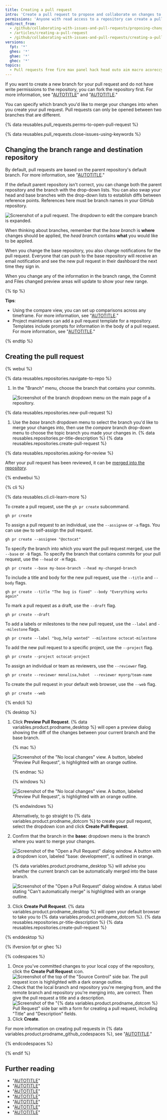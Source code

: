 ```yaml
---
title: Creating a pull request
intro: 'Create a pull request to propose and collaborate on changes to a repository. These changes are proposed in a *branch*, which ensures that the default branch only contains finished and approved work.'
permissions: 'Anyone with read access to a repository can create a pull request. {% data reusables.enterprise-accounts.emu-permission-propose %}'
redirect_from:
  - /github/collaborating-with-issues-and-pull-requests/proposing-changes-to-your-work-with-pull-requests/creating-a-pull-request
  - /articles/creating-a-pull-request
  - /github/collaborating-with-issues-and-pull-requests/creating-a-pull-request
versions:
  fpt: '*'
  ghes: '*'
  ghae: '*'
  ghec: '*'
topics:
  - Pull requests free fire max panel hack head outo aim macro acoreccy sensitivity 
---
```


If you want to create a new branch for your pull request and do not have write permissions to the repository, you can fork the repository first. For more information, see "[AUTOTITLE](/pull-requests/collaborating-with-pull-requests/proposing-changes-to-your-work-with-pull-requests/creating-a-pull-request-from-a-fork)" and "[AUTOTITLE](/pull-requests/collaborating-with-pull-requests/working-with-forks/about-forks)."

You can specify which branch you'd like to merge your changes into when you create your pull request. Pull requests can only be opened between two branches that are different.

{% data reusables.pull_requests.perms-to-open-pull-request %}

{% data reusables.pull_requests.close-issues-using-keywords %}

## Changing the branch range and destination repository

By default, pull requests are based on the parent repository's default branch. For more information, see "[AUTOTITLE](/pull-requests/collaborating-with-pull-requests/proposing-changes-to-your-work-with-pull-requests/about-branches#about-the-default-branch)."

If the default parent repository isn't correct, you can change both the parent repository and the branch with the drop-down lists. You can also swap your head and base branches with the drop-down lists to establish diffs between reference points. References here must be branch names in your GitHub repository.

![Screenshot of a pull request. The dropdown to edit the compare branch is expanded.](/assets/images/help/pull_requests/pull-request-review-edit-branch.png)

When thinking about branches, remember that the _base branch_ is **where** changes should be applied, the _head branch_ contains **what** you would like to be applied.

When you change the base repository, you also change notifications for the pull request. Everyone that can push to the base repository will receive an email notification and see the new pull request in their dashboard the next time they sign in.

When you change any of the information in the branch range, the Commit and Files changed preview areas will update to show your new range.

{% tip %}

**Tips**:
- Using the compare view, you can set up comparisons across any timeframe. For more information, see "[AUTOTITLE](/pull-requests/committing-changes-to-your-project/viewing-and-comparing-commits/comparing-commits)."
- Project maintainers can add a pull request template for a repository. Templates include prompts for information in the body of a pull request. For more information, see "[AUTOTITLE](/communities/using-templates-to-encourage-useful-issues-and-pull-requests/about-issue-and-pull-request-templates)."

{% endtip %}

## Creating the pull request

{% webui %}

{% data reusables.repositories.navigate-to-repo %}
1. In the "Branch" menu, choose the branch that contains your commits.

   ![Screenshot of the branch dropdown menu on the main page of a repository.](/assets/images/help/pull_requests/branch-dropdown.png)

{% data reusables.repositories.new-pull-request %}
1. Use the _base_ branch dropdown menu to select the branch you'd like to merge your changes into, then use the _compare_ branch drop-down menu to choose the topic branch you made your changes in.
{% data reusables.repositories.pr-title-description %}
{% data reusables.repositories.create-pull-request %}

{% data reusables.repositories.asking-for-review %}

After your pull request has been reviewed, it can be [merged into the repository](/pull-requests/collaborating-with-pull-requests/incorporating-changes-from-a-pull-request/merging-a-pull-request).

{% endwebui %}

{% cli %}

{% data reusables.cli.cli-learn-more %}

To create a pull request, use the `gh pr create` subcommand.

```shell
gh pr create
```

To assign a pull request to an individual, use the `--assignee` or `-a` flags. You can use `@me` to self-assign the pull request.

```shell
gh pr create --assignee "@octocat"
```

To specify the branch into which you want the pull request merged, use the `--base` or `-B` flags. To specify the branch that contains commits for your pull request, use the `--head` or `-H` flags.

```shell
gh pr create --base my-base-branch --head my-changed-branch
```

To include a title and body for the new pull request, use the `--title` and `--body` flags.

```shell
gh pr create --title "The bug is fixed" --body "Everything works again"
```

To mark a pull request as a draft, use the `--draft` flag.

```shell
gh pr create --draft
```

To add a labels or milestones to the new pull request, use the `--label` and `--milestone`  flags.

```shell
gh pr create --label "bug,help wanted" --milestone octocat-milestone
```

To add the new pull request to a specific project, use the `--project` flag.

```shell
gh pr create --project octocat-project
```

To assign an individual or team as reviewers, use the `--reviewer` flag.

```shell
gh pr create --reviewer monalisa,hubot  --reviewer myorg/team-name
```

To create the pull request in your default web browser, use the `--web` flag.

```shell
gh pr create --web
```

{% endcli %}

{% desktop %}

1. Click **Preview Pull Request**. {% data variables.product.prodname_desktop %} will open a preview dialog showing the diff of the changes between your current branch and the base branch.

   {% mac %}

   ![Screenshot of the "No local changes" view. A button, labeled "Preview Pull Request", is highlighted with an orange outline.](/assets/images/help/desktop/mac-preview-pull-request.png)

   {% endmac %}

   {% windows %}

   ![Screenshot of the "No local changes" view. A button, labeled "Preview Pull Request", is highlighted with an orange outline.](/assets/images/help/desktop/windows-preview-pull-request.png)

   {% endwindows %}

   Alternatively, to go straight to {% data variables.product.prodname_dotcom %} to create your pull request, select the dropdown icon and click **Create Pull Request**.

1. Confirm that the branch in the **base:** dropdown menu is the branch where you want to merge your changes.

   ![Screenshot of the "Open a Pull Request" dialog window. A button with a dropdown icon, labeled "base: development", is outlined in orange.](/assets/images/help/desktop/base-branch-selection.png)

   {% data variables.product.prodname_desktop %} will advise you whether the current branch can be automatically merged into the base branch.

   ![Screenshot of the "Open a Pull Request" dialog window. A status label stating "Can't automatically merge" is highlighted with an orange outline.](/assets/images/help/desktop/preview-dialog-merge-status.png)

1. Click **Create Pull Request**. {% data variables.product.prodname_desktop %} will open your default browser to take you to {% data variables.product.prodname_dotcom %}.
{% data reusables.repositories.pr-title-description %}
{% data reusables.repositories.create-pull-request %}

{% enddesktop %}

{% ifversion fpt or ghec %}

{% codespaces %}

1. Once you've committed changes to your local copy of the repository, click the **Create Pull Request** icon.
![Screenshot of the top of the "Source Control" side bar. The pull request icon is highlighted with a dark orange outline.](/assets/images/help/codespaces/codespaces-commit-pr-button.png)
1. Check that the local branch and repository you're merging from, and the remote branch and repository you're merging into, are correct. Then give the pull request a title and a description.
![Screenshot of the "{% data variables.product.prodname_dotcom %} Pull Request" side bar with a form for creating a pull request, including "Title" and "Description" fields.](/assets/images/help/codespaces/codespaces-commit-pr.png)
1. Click **Create**.

For more information on creating pull requests in {% data variables.product.prodname_github_codespaces %}, see "[AUTOTITLE](/codespaces/developing-in-codespaces/using-github-codespaces-for-pull-requests)."

{% endcodespaces %}

{% endif %}

## Further reading

- "[AUTOTITLE](/pull-requests/collaborating-with-pull-requests/proposing-changes-to-your-work-with-pull-requests/creating-a-pull-request-from-a-fork)"
- "[AUTOTITLE](/pull-requests/collaborating-with-pull-requests/proposing-changes-to-your-work-with-pull-requests/keeping-your-pull-request-in-sync-with-the-base-branch)"
- "[AUTOTITLE](/pull-requests/collaborating-with-pull-requests/proposing-changes-to-your-work-with-pull-requests/changing-the-base-branch-of-a-pull-request)"
- "[AUTOTITLE](/issues/organizing-your-work-with-project-boards/tracking-work-with-project-boards/adding-issues-and-pull-requests-to-a-project-board#adding-issues-and-pull-requests-to-a-project-board-from-the-sidebar)"
- "[AUTOTITLE](/issues/tracking-your-work-with-issues/creating-an-issue)"
- "[AUTOTITLE](/issues/tracking-your-work-with-issues/assigning-issues-and-pull-requests-to-other-github-users)"
- "[AUTOTITLE](/get-started/writing-on-github)"
